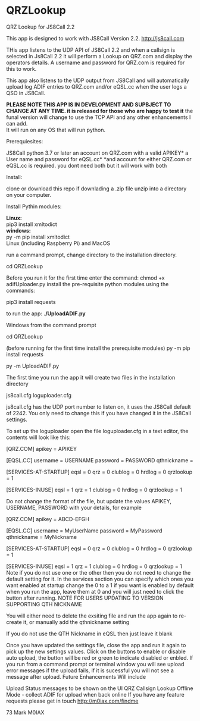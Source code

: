 # QRZLookup
QRZ Lookup for JS8Call 2.2


This app is designed to work with JS8Call Version 2.2. http://js8call.com

THis app listens to the UDP API of JS8Call 2.2 and when a callsign is selected in Js8Call 2.2 it will perform a Lookup on QRZ.com and display the operators details.
A username and password for QRZ.com is required for this to work.

This app also listens to the UDP output from JS8Call and will automatically upload log ADIF entries to QRZ.com and/or eQSL.cc when the user logs a QSO in JS8Call.

<strong>PLEASE NOTE THIS APP IS IN DEVELOPMENT AND SUPBJECT TO CHANGE AT ANY TIME. it is released for those who are happy to test it</strong>
the funal version will change to use the TCP API and any other enhancements I can add.
<br>
It will run on any OS that will run python.

Prerequiesites:

JS8Call
python 3.7 or later
an account on QRZ.com with a valid APIKEY*
a User name and password for eQSL.cc*
*and account for either QRZ.com or eQSL.cc is required. you dont need both but it will work with both

Install:

clone or download this repo if downlading a .zip file unzip into a directory on your computer.

Install Pythin modules:

<strong>Linux:</strong>
<br>
pip3 install xmltodict
<br>
<strong>windows:</strong>
<br>
py -m pip install xmltodict
<br>
Linux (including Raspberry Pi) and MacOS

run a command prompt, change directory to the installation directory.

cd QRZLookup

Before you run it for the first time enter the command: chmod +x adifUploader.py
install the pre-requisite python modules using the commands:

pip3 install requests

to run the app: <strong>./UploadADIF.py</strong>

Windows from the command prompt

cd QRZLookup

(before running for the first time install the prerequisite modules)
py -m pip install requests

py -m UploadADIF.py



The first time you run the app it will create two files in the installation directory

js8call.cfg
loguploader.cfg

js8call.cfg has the UDP port number to listen on, it uses the JS8Call default of 2242. You only need to change this if you have changed it in the JS8Call settings.

To set up the loguploader open the file loguploader.cfg in a text editor, the contents will look like this:

[QRZ.COM]
apikey = APIKEY

[EQSL.CC]
username = USERNAME
password = PASSWORD
qthnickname =

[SERVICES-AT-STARTUP]
eqsl = 0
qrz = 0
clublog = 0
hrdlog = 0
qrzlookup = 1

[SERVICES-INUSE]
eqsl = 1
qrz = 1
clublog = 0
hrdlog = 0
qrzlookup = 1

Do not change the format of the file, but update the values APIKEY, USERNAME, PASSWORD with your details, for example

[QRZ.COM]
apikey = ABCD-EFGH

[EQSL.CC]
username = MyUserName
password = MyPassword
qthnickname = MyNickname

[SERVICES-AT-STARTUP]
eqsl = 0
qrz = 0
clublog = 0
hrdlog = 0
qrzlookup = 1

[SERVICES-INUSE]
eqsl = 1
qrz = 1
clublog = 0
hrdlog = 0
qrzlookup = 1
Note if you do not use one or the other then you do not need to change the default setting for it. In the services section you can specify which ones you want enabled at startup change the 0 to a 1 if you want is enabled by default when you run the app, leave them at 0 and you will just need to click the button after running.
NOTE FOR USERS UPDATING TO VERSION SUPPORTING QTH NICKNAME

You will either need to delete the exsiting file and run the app again to re-create it, or manually add the qthnickname setting

If you do not use the QTH Nickname in eQSL then just leave it blank

Once you have updated the settings file, close the app and run it again to pick up the new settings values. Click on the buttons to enable or disable auto upload, the button will be red or green to indicate disabled or enbled. If you run from a command prompt or terminal window you will see upload error messages if the upload fails, if it is sucessful you will not see a message after upload.
Future Enhancements Will include

Upload Status messages to be shown on the UI
QRZ Callsign Lookup
Offline Mode - collect ADIF for upload when back online
If you have any feature requests please get in touch http://m0iax.com/findme

73 Mark M0IAX

